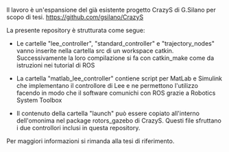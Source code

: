 Il lavoro è un'espansione del già esistente progetto CrazyS di G.Silano per scopo di tesi.
https://github.com/gsilano/CrazyS

La presente repository è strutturata come segue:

- Le cartelle "lee_controller", "standard_controller" e "trajectory_nodes" vanno inserite nella cartella src di un workspace catkin. Successivamente la loro compilazione si fa con catkin_make come da istruzioni nei tutorial di ROS

- La cartella "matlab_lee_controller" contiene script per MatLab e Simulink che implementano il controllore di Lee e ne permettono l'utilizzo facendo in modo che il software comunichi con ROS grazie a Robotics System Toolbox

- Il contenuto della cartella "launch" può essere copiato all'interno dell'omonima nel package rotors_gazebo di CrazyS. Questi file sfruttano i due controllori inclusi in questa repository.

Per maggiori informazioni si rimanda alla tesi di riferimento.
